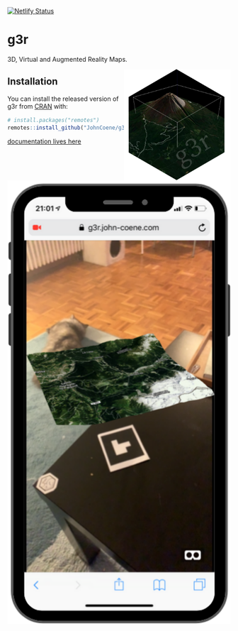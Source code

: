 <!-- badges: start -->
[![Netlify Status](https://api.netlify.com/api/v1/badges/73ec6fdc-8da9-4b43-a361-f8ac7d5c9441/deploy-status)](https://app.netlify.com/sites/g3r/deploys)
<!-- badges: end -->

# g3r


3D, Virtual and Augmented Reality Maps.

<img src="./man/figures/logo.png" align="right" height="250px">

## Installation

You can install the released version of g3r from [CRAN](https://CRAN.R-project.org) with:

``` r
# install.packages("remotes")
remotes::install_github("JohnCoene/g3r")
```

[documentation lives here](https://g3r.john-coene.com)

![](./man/figures/ar.png)